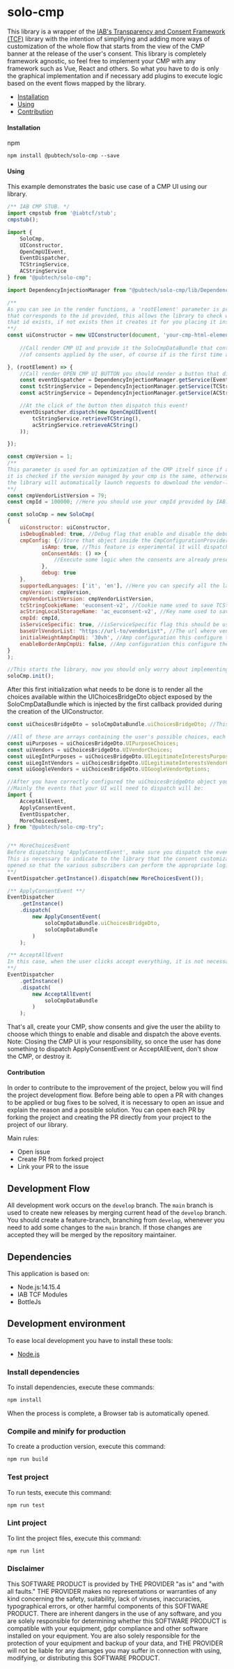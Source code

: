 # solo-cmp

This library is a wrapper of the [IAB's Transparency and Consent Framework (TCF)](https://github.com/InteractiveAdvertisingBureau/GDPR-Transparency-and-Consent-Framework) library with the intention of simplifying and adding more ways of customization of the whole flow that starts from the view of the CMP banner at the release of the user's consent. This library is completely framework agnostic, so feel free to implement your CMP with any framework such as Vue, React and others.
So what you have to do is only the graphical implementation and if necessary add plugins to execute logic based on the event flows mapped by the library.

  - [Installation](#installation)
  - [Using](#using)
  - [Contribution](#contribution)

#### Installation

npm
```
npm install @pubtech/solo-cmp --save
```

#### Using

This example demonstrates the basic use case of a CMP UI using our library.
```javascript
/** IAB CMP STUB. */
import cmpstub from '@iabtcf/stub';
cmpstub();

import {
    SoloCmp, 
    UIConstructor,
    OpenCmpUIEvent,                               
    EventDispatcher,
    TCStringService,
    ACStringService
} from "@pubtech/solo-cmp";

import DependencyInjectionManager from "@pubtech/solo-cmp/lib/DependencyInjection/DependencyInjectionManager";

/**
As you can see in the render functions, a 'rootElement' parameter is provided, this is the HTMLElement 
that corresponds to the id provided, this allows the library to check whether or not the HTMLElement with 
that id exists, if not exists then it creates it for you placing it inside the body of the site.
**/
const uiConstructor = new UIConstructor(document, 'your-cmp-html-element-id-container', (rootElement, soloCmpDataBundle) => {
    
    //Call render CMP UI and provide it the SoloCmpDataBundle that contains a UIChoicesBridgeDto with the status
    //of consents applied by the user, of course if is the first time all is disabled by default.

}, (rootElement) => {
    //Call render OPEN CMP UI BUTTON you should render a button that dispatch
    const eventDispatcher = DependencyInjectionManager.getService(EventDispatcher.getClassName());
    const tcStringService = DependencyInjectionManager.getService(TCStringService.getClassName());
    const acStringService = DependencyInjectionManager.getService(ACStringService.getClassName());

    //At the click of the button then dispatch this event!
    eventDispatcher.dispatch(new OpenCmpUIEvent(
        tcStringService.retrieveTCString(),
        acStringService.retrieveACString()
    ));

});

const cmpVersion = 1;
/**
This parameter is used for an optimization of the CMP itself since if a consent is present in the user's browser, 
it is checked if the version managed by your cmp is the same, otherwise if it is different, 
the library will automatically launch requests to download the vendor-list and the google-vendor-list and then start the cmp UI again
**/
const cmpVendorListVersion = 79;
const cmpId = 100000; //Here you should use your cmpId provided by IAB.

const soloCmp = new SoloCmp(
{
    uiConstructor: uiConstructor,
    isDebugEnabled: true, //Debug flag that enable and disable the debug method of LoggerService, this feature should help you to debug some 'bugs'.
    cmpConfig: {//Store that object inside the CmpConfigurationProvider service that can be used by your plugin.
           isAmp: true, //This feature is experimental it will dispatch some specific events to implement the AMP version of your CMP.
           onConsentAds: () => {
               //Execute some logic when the consents are already present or the user has given his consent.
           },
           debug: true 
    },
    supportedLanguages: ['it', 'en'], //Here you can specify all the languages that your CMP supports and consequently the case in which a certain language is not supported will be automatically handled and there will be a fallback to 'en'
    cmpVersion: cmpVersion,
    cmpVendorListVersion: cmpVendorListVersion,
    tcStringCookieName: 'euconsent-v2', //Cookie name used to save TCString in browser
    acStringLocalStorageName: 'ac_euconsent-v2', //Key name used to save ACString in browser (local storage)
    cmpId: cmpId,
    isServiceSpecific: true, //isServiceSpecific flag this should be used to configure exactly the library of IAB.
    baseUrlVendorList: "https://url-to/vendorList", //The url where vendorlist.json if fetched and also for google-vendor-list.json (used to create an ACString).
    initialHeightAmpCmpUi: '30vh', //Amp configuration this configure the initial height of the CMP running in an AMP environment.
    enableBorderAmpCmpUi: false, //Amp configuration this configure the border of the CMP running in an AMP environment.
}
);

//This starts the library, now you should only worry about implementing the UI of the CMP you want to make! See below!
soloCmp.init();

```
After this first initialization what needs to be done is to render all the choices available within the 
UIChoicesBridgeDto object exposed by the SoloCmpDataBundle which is injected by the first callback provided during the creation of the UIConstructor.

```javascript
const uiChoicesBridgeDto = soloCmpDataBundle.uiChoicesBridgeDto; //This contains all the possible choices the user can make.

//All of these are arrays containing the user's possible choices, each choice has a 'state' attribute. Your UI must change the state based on what the user chooses.
const uiPurposes = uiChoicesBridgeDto.UIPurposeChoices;
const uiVendors = uiChoicesBridgeDto.UIVendorChoices;
const uiLegIntPurposes = uiChoicesBridgeDto.UILegitimateInterestsPurposeChoices;
const uiLegIntVendors = uiChoicesBridgeDto.UILegitimateInterestsVendorChoices;
const uiGoogleVendors = uiChoicesBridgeDto.UIGoogleVendorOptions;

//After you have correctly configured the uiChoicesBridgeDto object you can dispatch the events.
//Mainly the events that your UI will need to dispatch will be:
import {
    AcceptAllEvent,
    ApplyConsentEvent,
    EventDispatcher,
    MoreChoicesEvent,
} from "@pubtech/solo-cmp-try";


/** MoreChoicesEvent
Before dispatching 'ApplyConsentEvent', make sure you dispatch the event 'MoreChoicesEvent'
This is necessary to indicate to the library that the consent customization panel has been 
opened so that the various subscribers can perform the appropriate logics.
**/
EventDispatcher.getInstance().dispatch(new MoreChoicesEvent());

/** ApplyConsentEvent **/
EventDispatcher
    .getInstance()
    .dispatch(
        new ApplyConsentEvent(
            soloCmpDataBundle.uiChoicesBridgeDto,
            soloCmpDataBundle
        )
    );

/** AcceptAllEvent
In this case, when the user clicks accept everything, it is not necessary to dispatch the event 'MoreChoicesEvent'
**/
EventDispatcher
    .getInstance()
    .dispatch(
        new AcceptAllEvent(
            soloCmpDataBundle
        )
    );

```

That's all, create your CMP, show consents and give the user the ability to choose which things to enable and disable and dispatch the above events.
Note: Closing the CMP UI is your responsibility, so once the user has done something to dispatch ApplyConsentEvent or AcceptAllEvent, don't show the CMP, or destroy it.

#### Contribution

In order to contribute to the improvement of the project, below you will find the project development flow.
Before being able to open a PR with changes to be applied or bug fixes to be solved, it is necessary to open an issue 
and explain the reason and a possible solution. You can open each PR by forking the project and creating the PR directly from 
your project to the project of our library.

Main rules:
- Open issue
- Create PR from forked project
- Link your PR to the issue

## Development Flow

All development work occurs on the `develop` branch.
The `main` branch is used to create new releases by merging current head of the `develop` branch.
You should create a feature-branch, branching from `develop`, whenever you need to add some changes to the `main` branch.
If those changes are accepted they will be merged by the repository maintainer.

## Dependencies

This application is based on:
- Node.js:14.15.4
- IAB TCF Modules
- BottleJs

## Development environment

To ease local development you have to install these tools:

* [Node.js](https://nodejs.org/)

### Install dependencies

To install dependencies, execute these commands:
```sh
npm install
```

When the process is complete, a Browser tab is automatically opened.

### Compile and minify for production

To create a production version, execute this command:
```sh
npm run build
```

### Test project

To run tests, execute this command:
```sh
npm run test
```

### Lint project

To lint the project files, execute this command:
```sh
npm run lint
```

### Disclaimer
This SOFTWARE PRODUCT is provided by THE PROVIDER "as is" and "with all faults." THE PROVIDER makes no representations 
or warranties of any kind concerning the safety, suitability, lack of viruses, inaccuracies, typographical errors, or 
other harmful components of this SOFTWARE PRODUCT. There are inherent dangers in the use of any software, and you are 
solely responsible for determining whether this SOFTWARE PRODUCT is compatible with your equipment, gdpr compliance and 
other software installed on your equipment. You are also solely responsible for the protection of your equipment and 
backup of your data, and THE PROVIDER will not be liable for any damages you may suffer in connection with using, 
modifying, or distributing this SOFTWARE PRODUCT.
